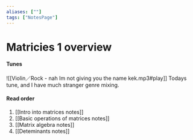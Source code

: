```yaml
---
aliases: [""]
tags: ["NotesPage"]
---
```


# Matricies 1 overview
#### Tunes
![[Violin／Rock - nah Im not giving you the name kek.mp3#play]]
Todays tune, and I have much stranger genre mixing.

#### Read order
1) [[Intro into matrices notes]]
2) [[Basic operations of matrices notes]]
3) [[Matrix algebra notes]]
4) [[Deteminants notes]]
